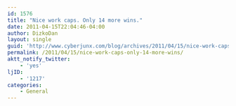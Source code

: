 ```yaml
---
id: 1576
title: "Nice work caps. Only 14 more wins."
date: 2011-04-15T22:04:46-04:00
author: DizkoDan
layout: single
guid: 'http://www.cyberjunx.com/blog/archives/2011/04/15/nice-work-caps-only-14-more-wins/'
permalink: /2011/04/15/nice-work-caps-only-14-more-wins/
aktt_notify_twitter:
    - 'yes'
ljID:
    - '1217'
categories:
    - General
---
```


<div class="posterous_autopost"></div>